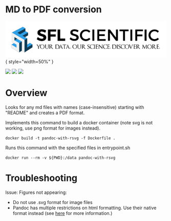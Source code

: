 #  MD to PDF conversion

![ ](imgs/logo.png){ style="width=50%" }

![](https://raster.shields.io/badge/python-v3.6+-blue.png)
![](https://api.travis-ci.org/anfederico/Clairvoyant.png?branch=master)
![](https://raster.shields.io/badge/dependencies-up%20to%20date-brightgreen.png)


# Overview


Looks for any md files with names (case-insensitive) starting with "README" and creates a PDF format.


Implements this command to build a docker container (note svg is not working, use png format for images instead).


```
docker build -t pandoc-with-rsvg -f Dockerfile .
```


Runs this command with the specified files in entrypoint.sh
```
docker run --rm -v ${PWD}:/data pandoc-with-rsvg
```


# Troubleshooting

Issue: Figures not appearing:
- Do not use .svg format for image files
- Pandoc has multiple restrictions on html formatting. Use their native format instead (see [here](https://pandoc.org/MANUAL.html#images) for more information.) 